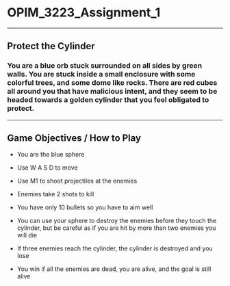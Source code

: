 # OPIM_3223_Assignment_1
 
---

## Protect the Cylinder

### You are a blue orb stuck surrounded on all sides by green walls. You are stuck inside a small enclosure with some colorful trees, and some dome like rocks. There are red cubes all around you that have malicious intent, and they seem to be headed towards a golden cylinder that you feel obligated to protect.

---

## Game Objectives / How to Play

- You are the blue sphere

- Use W A S D to move

- Use M1 to shoot projectiles at the enemies

- Enemies take 2 shots to kill

- You have only 10 bullets so you have to aim well

- You can use your sphere to destroy the enemies before they touch the cylinder, but be careful as if you are hit by more than two enemies you will die

- If three enemies reach the cylinder, the cylinder is destroyed and you lose

- You win if all the enemies are dead, you are alive, and the goal is still alive
